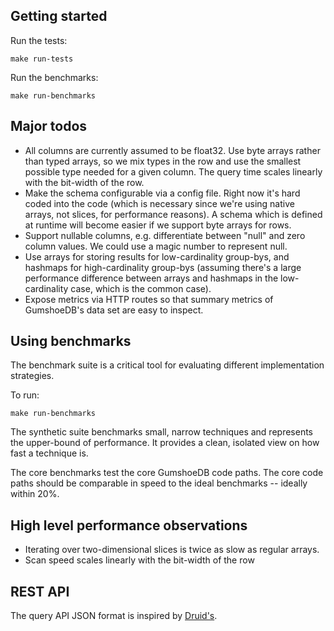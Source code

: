 Getting started
---------------

Run the tests:

    make run-tests

Run the benchmarks:

    make run-benchmarks

Major todos
-----------
* All columns are currently assumed to be float32. Use byte arrays rather than typed arrays, so we mix types
  in the row and use the smallest possible type needed for a given column. The query time scales linearly with
  the bit-width of the row.
* Make the schema configurable via a config file. Right now it's hard coded into the code (which is necessary
  since we're using native arrays, not slices, for performance reasons). A schema which is defined at runtime
  will become easier if we support byte arrays for rows.
* Support nullable columns, e.g. differentiate between "null" and zero column values. We could use a magic
  number to represent null.
* Use arrays for storing results for low-cardinality group-bys, and hashmaps for high-cardinality group-bys
  (assuming there's a large performance difference between arrays and hashmaps in the low-cardinality case,
  which is the common case).
* Expose metrics via HTTP routes so that summary metrics of GumshoeDB's data set are easy to inspect.

Using benchmarks
----------------
The benchmark suite is a critical tool for evaluating different implementation strategies.

To run:

    make run-benchmarks

The synthetic suite benchmarks small, narrow techniques and represents the upper-bound of performance. It
provides a clean, isolated view on how fast a technique is.

The core benchmarks test the core GumshoeDB code paths. The core code paths should be comparable in speed to
the ideal benchmarks -- ideally within 20%.

High level performance observations
-----------------------------------
* Iterating over two-dimensional slices is twice as slow as regular arrays.
* Scan speed scales linearly with the bit-width of the row

REST API
--------
The query API JSON format is inspired by [Druid's](https://github.com/metamx/druid/wiki/Querying).
